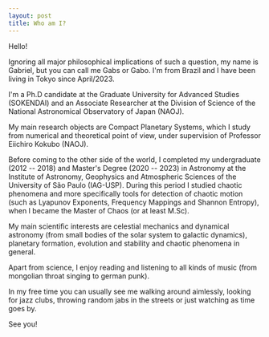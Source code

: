 ```yaml
---
layout: post
title: Who am I?
---
```


Hello!

Ignoring all major philosophical implications of such a question, my name is Gabriel, but you can call me Gabs or Gabo. I'm from Brazil and I have been living in Tokyo since April/2023.

I'm a Ph.D candidate at the Graduate University for Advanced Studies (SOKENDAI) and an Associate Researcher at the Division of Science of the National Astronomical Observatory of Japan (NAOJ).

My main research objects are Compact Planetary Systems, which I study from numerical and theoretical point of view, under supervision of Professor Eiichiro Kokubo (NAOJ).

Before coming to the other side of the world, I completed my undergraduate (2012 -- 2018) and Master's Degree (2020 -- 2023) in Astronomy at the Institute of Astronomy, Geophysics and Atmospheric Sciences of the University of São Paulo (IAG-USP). During this period I studied chaotic phenomena and more specifically tools for detection of chaotic motion (such as Lyapunov Exponents, Frequency Mappings and Shannon Entropy), when I became the Master of Chaos (or at least M.Sc).

My main scientific interests are celestial mechanics and dynamical astronomy (from small bodies of the solar system to galactic dynamics), planetary formation, evolution and stability and chaotic phenomena in general.

Apart from science, I enjoy reading and listening to all kinds of music (from mongolian throat singing to german punk).

In my free time you can usually see me walking around aimlessly, looking for jazz clubs, throwing random jabs in the streets or just watching as time goes by.

See you!
